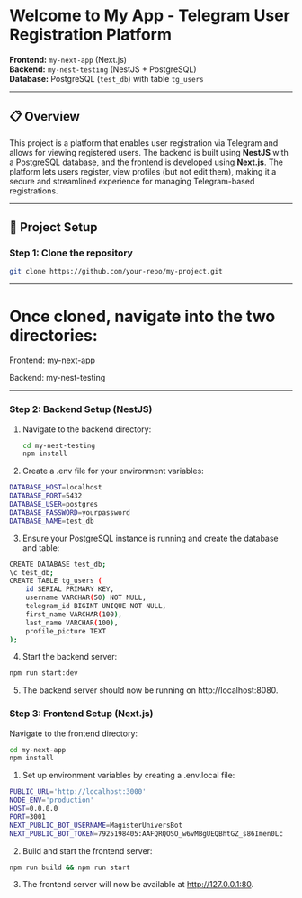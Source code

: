 # Welcome to My App - Telegram User Registration Platform

**Frontend:** `my-next-app` (Next.js)  
**Backend:** `my-nest-testing` (NestJS + PostgreSQL)  
**Database:** PostgreSQL (`test_db`) with table `tg_users`

---

## 📋 Overview

This project is a platform that enables user registration via Telegram and allows for viewing registered users. The backend is built using **NestJS** with a PostgreSQL database, and the frontend is developed using **Next.js**. The platform lets users register, view profiles (but not edit them), making it a secure and streamlined experience for managing Telegram-based registrations.

---

## 🚀 Project Setup

### Step 1: Clone the repository

```bash
git clone https://github.com/your-repo/my-project.git
```

---

# Once cloned, navigate into the two directories:

Frontend: my-next-app

Backend: my-nest-testing

---

### Step 2: Backend Setup (NestJS)

1. Navigate to the backend directory:

   ```bash
   cd my-nest-testing
   npm install
   ```

2. Create a .env file for your environment variables:

```bash
DATABASE_HOST=localhost
DATABASE_PORT=5432
DATABASE_USER=postgres
DATABASE_PASSWORD=yourpassword
DATABASE_NAME=test_db
```

3. Ensure your PostgreSQL instance is running and create the database and table:

```bash
CREATE DATABASE test_db;
\c test_db;
CREATE TABLE tg_users (
    id SERIAL PRIMARY KEY,
    username VARCHAR(50) NOT NULL,
    telegram_id BIGINT UNIQUE NOT NULL,
    first_name VARCHAR(100),
    last_name VARCHAR(100),
    profile_picture TEXT
);
```

4. Start the backend server:

```bash
npm run start:dev
```

5. The backend server should now be running on http://localhost:8080.

### Step 3: Frontend Setup (Next.js)
Navigate to the frontend directory:

```bash
cd my-next-app
npm install
```

1. Set up environment variables by creating a .env.local file:

```bash
PUBLIC_URL='http://localhost:3000'
NODE_ENV='production'
HOST=0.0.0.0
PORT=3001
NEXT_PUBLIC_BOT_USERNAME=MagisterUniversBot
NEXT_PUBLIC_BOT_TOKEN=7925198405:AAFQRQOSO_w6vMBgUEQBhtGZ_s86Imen0Lc
```

2. Build and start the frontend server:

```bash
npm run build && npm run start
```

3. The frontend server will now be available at http://127.0.0.1:80.
